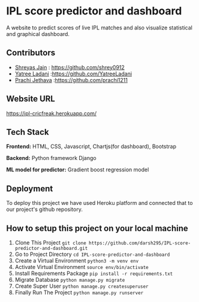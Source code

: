 
# IPL score predictor and dashboard

A website to predict scores of live IPL matches and also visualize statistical and graphical dashboard.


## Contributors

 - [Shreyas Jain](https://www.linkedin.com/in/shreyas-jain-2a00a51ab/) : https://github.com/shrey0912
 - [Yatree Ladani](https://www.linkedin.com/in/yatree-ladani-3578b81b4/) :https://github.com/YatreeLadani
 - [Prachi Jethava](https://www.linkedin.com/in/prachi-jethava-a6b493170/) :https://github.com/prachi1211

  
## Website URL
https://ipl-cricfreak.herokuapp.com/



  
## Tech Stack

**Frontend:** HTML, CSS, Javascript, Chartjs(for dashboard), Bootstrap

**Backend:** Python framework Django

**ML model for predictor:** Gradient boost regression model

  
## Deployment

To deploy this project we have used Heroku platform and connected that to our project's github repository.

## How to setup this project on your local machine

 1. Clone This Project `git clone https://github.com/darsh295/IPL-score-predictor-and-dashboard.git`
 2. Go to Project Directory `cd IPL-score-predictor-and-dashboard`
 3. Create a Virtual Environment `python3 -m venv env`
 4. Activate Virtual Environment `source env/bin/activate`
 5. Install Requirements Package `pip install -r requirements.txt`
 6. Migrate Database `python manage.py migrate`
 7. Create Super User `python manage.py createsuperuser`
 8. Finally Run The Project `python manage.py runserver`


  
